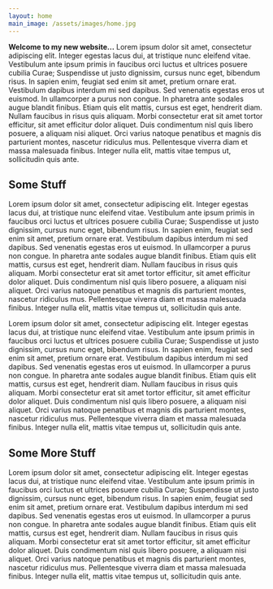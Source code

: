 ```yaml
---
layout: home
main_image: /assets/images/home.jpg
---
```

**Welcome to my new website...** Lorem ipsum dolor sit amet, consectetur adipiscing elit. Integer egestas lacus dui, at tristique nunc eleifend vitae. Vestibulum ante ipsum primis in faucibus orci luctus et ultrices posuere cubilia Curae; Suspendisse ut justo dignissim, cursus nunc eget, bibendum risus. In sapien enim, feugiat sed enim sit amet, pretium ornare erat. Vestibulum dapibus interdum mi sed dapibus. Sed venenatis egestas eros ut euismod. In ullamcorper a purus non congue. In pharetra ante sodales augue blandit finibus. Etiam quis elit mattis, cursus est eget, hendrerit diam. Nullam faucibus in risus quis aliquam. Morbi consectetur erat sit amet tortor efficitur, sit amet efficitur dolor aliquet. Duis condimentum nisl quis libero posuere, a aliquam nisi aliquet. Orci varius natoque penatibus et magnis dis parturient montes, nascetur ridiculus mus. Pellentesque viverra diam et massa malesuada finibus. Integer nulla elit, mattis vitae tempus ut, sollicitudin quis ante.

## Some Stuff

Lorem ipsum dolor sit amet, consectetur adipiscing elit. Integer egestas lacus dui, at tristique nunc eleifend vitae. Vestibulum ante ipsum primis in faucibus orci luctus et ultrices posuere cubilia Curae; Suspendisse ut justo dignissim, cursus nunc eget, bibendum risus. In sapien enim, feugiat sed enim sit amet, pretium ornare erat. Vestibulum dapibus interdum mi sed dapibus. Sed venenatis egestas eros ut euismod. In ullamcorper a purus non congue. In pharetra ante sodales augue blandit finibus. Etiam quis elit mattis, cursus est eget, hendrerit diam. Nullam faucibus in risus quis aliquam. Morbi consectetur erat sit amet tortor efficitur, sit amet efficitur dolor aliquet. Duis condimentum nisl quis libero posuere, a aliquam nisi aliquet. Orci varius natoque penatibus et magnis dis parturient montes, nascetur ridiculus mus. Pellentesque viverra diam et massa malesuada finibus. Integer nulla elit, mattis vitae tempus ut, sollicitudin quis ante.

Lorem ipsum dolor sit amet, consectetur adipiscing elit. Integer egestas lacus dui, at tristique nunc eleifend vitae. Vestibulum ante ipsum primis in faucibus orci luctus et ultrices posuere cubilia Curae; Suspendisse ut justo dignissim, cursus nunc eget, bibendum risus. In sapien enim, feugiat sed enim sit amet, pretium ornare erat. Vestibulum dapibus interdum mi sed dapibus. Sed venenatis egestas eros ut euismod. In ullamcorper a purus non congue. In pharetra ante sodales augue blandit finibus. Etiam quis elit mattis, cursus est eget, hendrerit diam. Nullam faucibus in risus quis aliquam. Morbi consectetur erat sit amet tortor efficitur, sit amet efficitur dolor aliquet. Duis condimentum nisl quis libero posuere, a aliquam nisi aliquet. Orci varius natoque penatibus et magnis dis parturient montes, nascetur ridiculus mus. Pellentesque viverra diam et massa malesuada finibus. Integer nulla elit, mattis vitae tempus ut, sollicitudin quis ante.

## Some More Stuff

Lorem ipsum dolor sit amet, consectetur adipiscing elit. Integer egestas lacus dui, at tristique nunc eleifend vitae. Vestibulum ante ipsum primis in faucibus orci luctus et ultrices posuere cubilia Curae; Suspendisse ut justo dignissim, cursus nunc eget, bibendum risus. In sapien enim, feugiat sed enim sit amet, pretium ornare erat. Vestibulum dapibus interdum mi sed dapibus. Sed venenatis egestas eros ut euismod. In ullamcorper a purus non congue. In pharetra ante sodales augue blandit finibus. Etiam quis elit mattis, cursus est eget, hendrerit diam. Nullam faucibus in risus quis aliquam. Morbi consectetur erat sit amet tortor efficitur, sit amet efficitur dolor aliquet. Duis condimentum nisl quis libero posuere, a aliquam nisi aliquet. Orci varius natoque penatibus et magnis dis parturient montes, nascetur ridiculus mus. Pellentesque viverra diam et massa malesuada finibus. Integer nulla elit, mattis vitae tempus ut, sollicitudin quis ante.